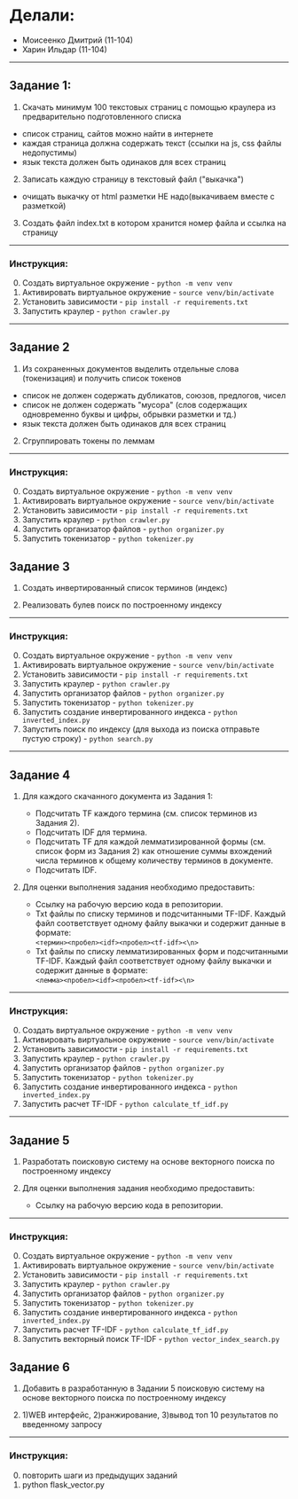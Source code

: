 # Делали:

* Моисеенко Дмитрий (11-104)
* Харин Ильдар (11-104)

---

## Задание 1:


1. Скачать минимум 100 текстовых страниц с помощью краулера из предварительно подготовленного списка
- список страниц, сайтов можно найти в интернете
- каждая страница должна содержать текст (ссылки на js, css файлы недопустимы)
- язык текста  должен быть одинаков для всех страниц

2. Записать каждую страницу в текстовый файл ("выкачка")
- очищать выкачку от html разметки  НЕ надо(выкачиваем вместе с разметкой)

3. Создать файл index.txt в котором хранится номер файла и ссылка на страницу

---

### Инструкция:

0. Создать виртуальное окружение - `python -m venv venv`
1. Активировать виртуальное окружение - `source venv/bin/activate`
2. Установить зависимости - `pip install -r requirements.txt`
3. Запустить краулер - `python crawler.py`

---

## Задание 2


1. Из сохраненных документов выделить отдельные слова (токенизация) и получить список токенов

- список не должен содержать дубликатов, союзов, предлогов, чисел
- список не должен содержать "мусора" (слов содержащих одновременно буквы и цифры, обрывки разметки и тд.)
- язык текста должен быть одинаков для всех страниц

2. Сгруппировать токены по леммам

---

### Инструкция:

0. Создать виртуальное окружение - `python -m venv venv`
1. Активировать виртуальное окружение - `source venv/bin/activate`
2. Установить зависимости - `pip install -r requirements.txt`
3. Запустить краулер - `python crawler.py`
4. Запустить организатор файлов - `python organizer.py`
5. Запустить токенизатор - `python tokenizer.py`

## Задание 3
1. Создать инвертированный список терминов (индекс)

2. Реализовать булев поиск по построенному индексу

---

### Инструкция:

0. Создать виртуальное окружение - `python -m venv venv`
1. Активировать виртуальное окружение - `source venv/bin/activate`
2. Установить зависимости - `pip install -r requirements.txt`
3. Запустить краулер - `python crawler.py`
4. Запустить организатор файлов - `python organizer.py`
5. Запустить токенизатор - `python tokenizer.py`
6. Запустить создание инвертированного индекса - `python inverted_index.py`
7. Запустить поиск по индексу (для выхода из поиска отправьте пустую строку) - `python search.py`

---

## Задание 4

1. Для каждого скачанного документа из Задания 1:
   - Подсчитать TF каждого термина (см. список терминов из Задания 2).
   - Подсчитать IDF для термина.
   - Подсчитать TF для каждой лемматизированной формы (см. список форм из Задания 2) как отношение суммы вхождений числа терминов к общему количеству терминов в документе.
   - Подсчитать IDF.

2. Для оценки выполнения задания необходимо предоставить:
   - Ссылку на рабочую версию кода в репозитории.
   - Txt файлы по списку терминов и подсчитанными TF-IDF. Каждый файл соответствует одному файлу выкачки и содержит данные в формате:  
     `<термин><пробел><idf><пробел><tf-idf><\n>`  
   - Txt файлы по списку лемматизированных форм и подсчитанными TF-IDF. Каждый файл соответствует одному файлу выкачки и содержит данные в формате:  
     `<лемма><пробел><idf><пробел><tf-idf><\n>`

---

### Инструкция:

0. Создать виртуальное окружение - `python -m venv venv`
1. Активировать виртуальное окружение - `source venv/bin/activate`
2. Установить зависимости - `pip install -r requirements.txt`
3. Запустить краулер - `python crawler.py`
4. Запустить организатор файлов - `python organizer.py`
5. Запустить токенизатор - `python tokenizer.py`
6. Запустить создание инвертированного индекса - `python inverted_index.py`
7. Запустить расчет TF-IDF - `python calculate_tf_idf.py`


---

## Задание 5

1. Разработать поисковую систему на основе векторного поиска по построенному индексу

2. Для оценки выполнения задания необходимо предоставить:
   - Ссылку на рабочую версию кода в репозитории.

---

### Инструкция:

0. Создать виртуальное окружение - `python -m venv venv`
1. Активировать виртуальное окружение - `source venv/bin/activate`
2. Установить зависимости - `pip install -r requirements.txt`
3. Запустить краулер - `python crawler.py`
4. Запустить организатор файлов - `python organizer.py`
5. Запустить токенизатор - `python tokenizer.py`
6. Запустить создание инвертированного индекса - `python inverted_index.py`
7. Запустить расчет TF-IDF - `python calculate_tf_idf.py`
8. Запустить векторный поиск TF-IDF - `python vector_index_search.py`

## Задание 6

1. Добавить в разработанную  в Задании 5 поисковую систему на основе векторного поиска по построенному индексу

2. 1)WEB  интерфейс, 2)ранжирование, 3)вывод топ 10 результатов по введенному запросу
---

### Инструкция:

0. повторить шаги из предыдущих заданий
1. python flask_vector.py
